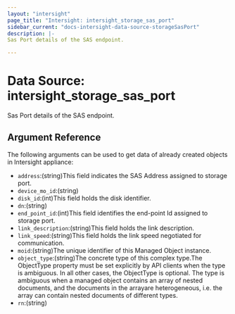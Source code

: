 ```yaml
---
layout: "intersight"
page_title: "Intersight: intersight_storage_sas_port"
sidebar_current: "docs-intersight-data-source-storageSasPort"
description: |-
Sas Port details of the SAS endpoint.

---
```


# Data Source: intersight_storage_sas_port
Sas Port details of the SAS endpoint.

## Argument Reference
The following arguments can be used to get data of already created objects in Intersight appliance:
* `address`:(string)This field indicates the SAS Address assigned to storage port.
* `device_mo_id`:(string)
* `disk_id`:(int)This field holds the disk identifier.
* `dn`:(string)
* `end_point_id`:(int)This field identifies the end-point Id assigned to storage port.
* `link_description`:(string)This field holds the link description.
* `link_speed`:(string)This field holds the link speed negotiated for communication.
* `moid`:(string)The unique identifier of this Managed Object instance.
* `object_type`:(string)The concrete type of this complex type.The ObjectType property must be set explicitly by API clients when the type is ambiguous. In all other cases, the ObjectType is optional. The type is ambiguous when a managed object contains an array of nested documents, and the documents in the arrayare heterogeneous, i.e. the array can contain nested documents of different types.
* `rn`:(string)
